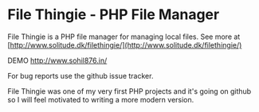 # File Thingie - PHP File Manager
File Thingie is a PHP file manager for managing local files. See more at [http://www.solitude.dk/filethingie/](http://www.solitude.dk/filethingie/)

DEMO
http://www.sohil876.in/

For bug reports use the github issue tracker.

File Thingie was one of my very first PHP projects and it's going on github so I will feel motivated to writing a more modern version.
